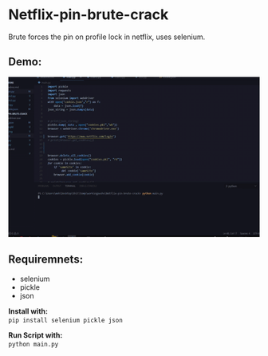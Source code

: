 # Netflix-pin-brute-crack
Brute forces the pin on profile lock in netflix, uses selenium.
## Demo:
![preview](https://raw.githubusercontent.com/daggergad7/Netflix-pin-brute-crack/master/img/preview.gif)

## Requiremnets:
- selenium
- pickle
- json

<b>Install with:</b><br>
`pip install selenium pickle json`

<b>Run Script with:</b><br>
`python main.py`